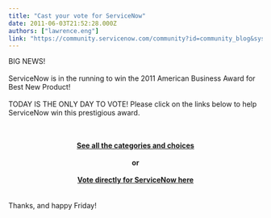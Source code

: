 ```yaml
---
title: "Cast your vote for ServiceNow"
date: 2011-06-03T21:52:28.000Z
authors: ["lawrence.eng"]
link: "https://community.servicenow.com/community?id=community_blog&sys_id=024e26addbd0dbc01dcaf3231f9619d4"
---
```

<p>BIG NEWS!<br /><br />ServiceNow is in the running to win the 2011 American Business Award for Best New Product!<br /><br />TODAY IS THE ONLY DAY TO VOTE! Please click on the links below to help ServiceNow win this prestigious award.<br /><br /><center><b><br /><a title="opleschoice.stevieawards.com/" href="http://peopleschoice.stevieawards.com/">See all the categories and choices</a><br /><br />or<br /><br /><a title="w.stevieawards.com/FavoriteNewProducts.peopleschoice/default.cfm?action=votewithlogo&sitetype=A&Nomination_Id=4410AA1DC3354E0849710C2A25018E8D58FF996D" href="http://www.stevieawards.com/FavoriteNewProducts.peopleschoice/default.cfm?action=votewithlogo&amp;sitetype=A&amp;Nomination_Id=4410AA1DC3354E0849710C2A25018E8D58FF996D">Vote directly for ServiceNow here</a></b><br /></center><br /><br />Thanks, and happy Friday!</p>